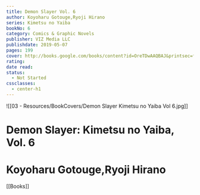 ```yaml
---
title: Demon Slayer Vol. 6
author: Koyoharu Gotouge,Ryoji Hirano
series: Kimetsu no Yaiba
bookNo: 6
category: Comics & Graphic Novels
publisher: VIZ Media LLC
publishdate: 2019-05-07
pages: 199
cover: http://books.google.com/books/content?id=OreTDwAAQBAJ&printsec=frontcover&img=1&zoom=1&source=gbs_api
rating: 
date read: 
status:
  - Not Started
cssclasses:
  - center-h1
---
```

![[03 - Resources/BookCovers/Demon Slayer Kimetsu no Yaiba Vol 6.jpg]]
# Demon Slayer: Kimetsu no Yaiba, Vol. 6
# Koyoharu Gotouge,Ryoji Hirano







[[Books]]